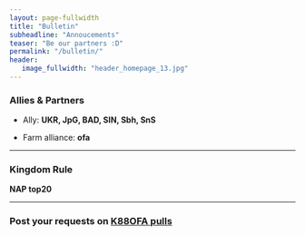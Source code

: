 ```yaml
---
layout: page-fullwidth
title: "Bulletin"
subheadline: "Annoucements"
teaser: "Be our partners :D"
permalink: "/bulletin/"
header:
   image_fullwidth: "header_homepage_13.jpg"
---
```

### Allies & Partners

* Ally: **UKR, JpG, BAD, SIN, Sbh, SnS**<br>

* Farm alliance: **ofa**<br>

--- 
### Kingdom Rule
  
**NAP top20** <br>

---
### Post your requests on [K88OFA pulls](https://github.com/rkuo2023/K88OFA/pulls)

